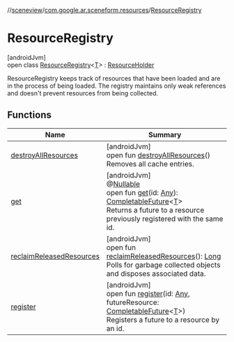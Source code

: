 //[sceneview](../../../index.md)/[com.google.ar.sceneform.resources](../index.md)/[ResourceRegistry](index.md)

# ResourceRegistry

[androidJvm]\
open class [ResourceRegistry](index.md)&lt;[T](index.md)&gt; : [ResourceHolder](../-resource-holder/index.md)

ResourceRegistry keeps track of resources that have been loaded and are in the process of being loaded. The registry maintains only weak references and doesn't prevent resources from being collected.

## Functions

| Name | Summary |
|---|---|
| [destroyAllResources](destroy-all-resources.md) | [androidJvm]<br>open fun [destroyAllResources](destroy-all-resources.md)()<br>Removes all cache entries. |
| [get](get.md) | [androidJvm]<br>@[Nullable](https://developer.android.com/reference/kotlin/androidx/annotation/Nullable.html)<br>open fun [get](get.md)(id: [Any](https://kotlinlang.org/api/latest/jvm/stdlib/kotlin/-any/index.html)): [CompletableFuture](https://developer.android.com/reference/kotlin/java/util/concurrent/CompletableFuture.html)&lt;[T](../../com.google.ar.sceneform.rendering/-load-renderable-from-filament-gltf-task/index.md)&gt;<br>Returns a future to a resource previously registered with the same id. |
| [reclaimReleasedResources](reclaim-released-resources.md) | [androidJvm]<br>open fun [reclaimReleasedResources](reclaim-released-resources.md)(): [Long](https://kotlinlang.org/api/latest/jvm/stdlib/kotlin/-long/index.html)<br>Polls for garbage collected objects and disposes associated data. |
| [register](register.md) | [androidJvm]<br>open fun [register](register.md)(id: [Any](https://kotlinlang.org/api/latest/jvm/stdlib/kotlin/-any/index.html), futureResource: [CompletableFuture](https://developer.android.com/reference/kotlin/java/util/concurrent/CompletableFuture.html)&lt;[T](../../com.google.ar.sceneform.rendering/-load-renderable-from-filament-gltf-task/index.md)&gt;)<br>Registers a future to a resource by an id. |
